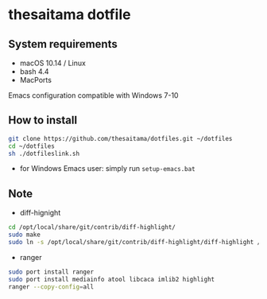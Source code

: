 # thesaitama dotfile

## System requirements

* macOS 10.14 / Linux
* bash 4.4
* MacPorts

Emacs configuration compatible with Windows 7-10

## How to install

```bash
git clone https://github.com/thesaitama/dotfiles.git ~/dotfiles
cd ~/dotfiles
sh ./dotfileslink.sh
```

* for Windows Emacs user: simply run `setup-emacs.bat`

## Note

* diff-hignight

```bash
cd /opt/local/share/git/contrib/diff-highlight/
sudo make
sudo ln -s /opt/local/share/git/contrib/diff-highlight/diff-highlight /usr/local/bin/diff-highlight
```

* ranger

```bash
sudo port install ranger
sudo port install mediainfo atool libcaca imlib2 highlight
ranger --copy-config=all
```
